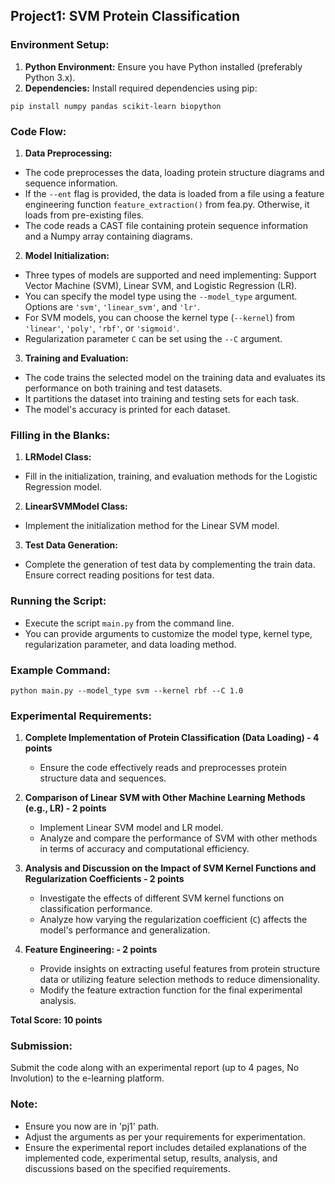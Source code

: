 ## Project1: SVM Protein Classification

### Environment Setup:
1. **Python Environment:** Ensure you have Python installed (preferably Python 3.x).
2. **Dependencies:** Install required dependencies using pip:

```
pip install numpy pandas scikit-learn biopython
```

### Code Flow:
1. **Data Preprocessing:**
- The code preprocesses the data, loading protein structure diagrams and sequence information.
- If the `--ent` flag is provided, the data is loaded from a file using a feature engineering function `feature_extraction()` from fea.py. Otherwise, it loads from pre-existing files.
- The code reads a CAST file containing protein sequence information and a Numpy array containing diagrams.

2. **Model Initialization:**
- Three types of models are supported and need implementing: Support Vector Machine (SVM), Linear SVM, and Logistic Regression (LR).
- You can specify the model type using the `--model_type` argument. Options are `'svm'`, `'linear_svm'`, and `'lr'`.
- For SVM models, you can choose the kernel type (`--kernel`) from `'linear'`, `'poly'`, `'rbf'`, or `'sigmoid'`.
- Regularization parameter `C` can be set using the `--C` argument.

3. **Training and Evaluation:**
- The code trains the selected model on the training data and evaluates its performance on both training and test datasets.
- It partitions the dataset into training and testing sets for each task.
- The model's accuracy is printed for each dataset.

### Filling in the Blanks:
1. **LRModel Class:**
- Fill in the initialization, training, and evaluation methods for the Logistic Regression model.

2. **LinearSVMModel Class:**
- Implement the initialization method for the Linear SVM model.

3. **Test Data Generation:**
- Complete the generation of test data by complementing the train data. Ensure correct reading positions for test data.

### Running the Script:
- Execute the script `main.py` from the command line.
- You can provide arguments to customize the model type, kernel type, regularization parameter, and data loading method.

### Example Command:
```
python main.py --model_type svm --kernel rbf --C 1.0
```

### Experimental Requirements:

1. **Complete Implementation of Protein Classification (Data Loading) - 4 points**
    - Ensure the code effectively reads and preprocesses protein structure data and sequences.

2. **Comparison of Linear SVM with Other Machine Learning Methods (e.g., LR) - 2 points**
    - Implement Linear SVM model and LR model.
    - Analyze and compare the performance of SVM with other methods in terms of accuracy and computational efficiency.

3. **Analysis and Discussion on the Impact of SVM Kernel Functions and Regularization Coefficients - 2 points**
    - Investigate the effects of different SVM kernel functions on classification performance.
    - Analyze how varying the regularization coefficient (`C`) affects the model's performance and generalization.

4. **Feature Engineering: - 2 points**
    - Provide insights on extracting useful features from protein structure data or utilizing feature selection methods to reduce dimensionality.
    - Modify the feature extraction function for the final experimental analysis.
  
**Total Score: 10 points**

### Submission:
Submit the code along with an experimental report (up to 4 pages, No Involution) to the e-learning platform.

### Note:
- Ensure you now are in 'pj1' path.
- Adjust the arguments as per your requirements for experimentation.
- Ensure the experimental report includes detailed explanations of the implemented code, experimental setup, results, analysis, and discussions based on the specified requirements.